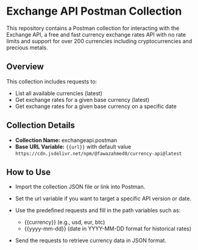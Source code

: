# Exchange API Postman Collection
This repository contains a Postman collection for interacting with the Exchange API, a free and fast currency exchange rates API with no rate limits and support for over 200 currencies including cryptocurrencies and precious metals.

## Overview
This collection includes requests to:

- List all available currencies (latest)
- Get exchange rates for a given base currency (latest)
- Get exchange rates for a given base currency on a specific date

## Collection Details
- **Collection Name:** exchangeapi.postman
- **Base URL Variable:** `{{url}}` with default value
`https://cdn.jsdelivr.net/npm/@fawazahmed0/currency-api@latest`

## How to Use

- Import the collection JSON file or link into Postman.

- Set the url variable if you want to target a specific API version or date.

- Use the predefined requests and fill in the path variables such as:
  - {{currency}} (e.g., usd, eur, btc)
  - {{yyyy-mm-dd}} (date in YYYY-MM-DD format for historical rates)

- Send the requests to retrieve currency data in JSON format.
